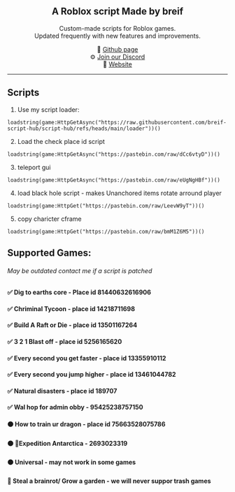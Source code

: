 <h2 align="center">
  A Roblox script Made by breif
  <br/>
</h2>

<p align="center">
  Custom-made scripts for Roblox games.<br/>
  Updated frequently with new features and improvements.
</p>

<p align="center">
  🔗 <a href="https://github.com/breif-script-hub/script-hub">Github page</a> <br/>
  ⚙️ <a href="https://discord.gg/nD5zARHUhP">Join our Discord</a> <br/>
  📜 <a href="https://breif-script-hub.github.io/script-hub">Website</a> <br/>
</p>

---

## Scripts
1. Use my script loader:
```luau
loadstring(game:HttpGetAsync("https://raw.githubusercontent.com/breif-script-hub/script-hub/refs/heads/main/loader"))()
```
2. Load the check place id script
```luau
loadstring(game:HttpGetAsync("https://pastebin.com/raw/dCc6vtyD"))()
```
3. teleport gui
```luau
loadstring(game:HttpGetAsync("https://pastebin.com/raw/eUgNgHBf"))()
```
4. load black hole script - makes Unanchored items rotate arround player
```luau
loadstring(game:HttpGet("https://pastebin.com/raw/LeevW9yT"))()
```
5. copy charicter cframe
```luau
loadstring(game:HttpGet("https://pastebin.com/raw/bmM1Z6M5"))()
```
## Supported Games:
###### May be outdated contact me if a script is patched
#### ✅ Dig to earths core - Place id 81440632616906
#### ✅ Chriminal Tycoon - place id 14218711698
#### ✅ Build A Raft or Die - place id 13501167264
#### ✅ 3 2 1 Blast off - place id 5256165620
#### ✅ Every second you get faster - place id 13355910112
#### ✅ Every second you jump higher - place id 13461044782
#### ✅ Natural disasters - place id 189707
#### ✅ Wal hop for admin obby  - 95425238757150
#### 🟠 How to train ur dragon - place id 75663528075786
#### 🟠 🚩Expedition Antarctica - 2693023319
#### 🟠 Universal - may not work in some games
#### 🔴 Steal a brainrot/ Grow a garden - we will never suppor trash games
